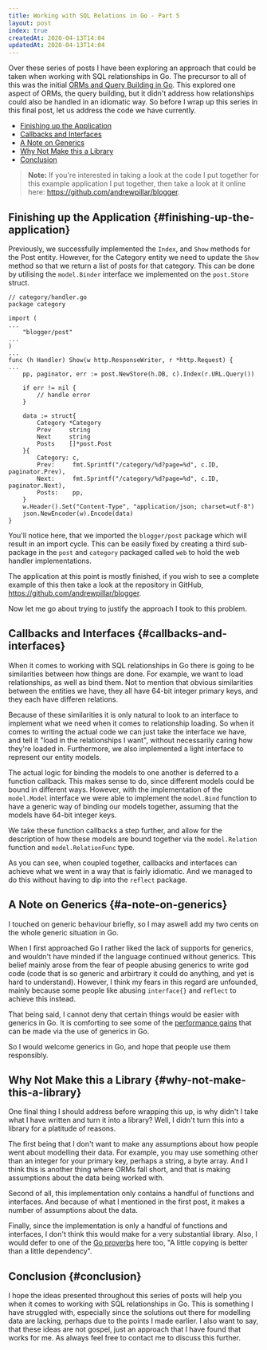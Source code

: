 ```yaml
---
title: Working with SQL Relations in Go - Part 5
layout: post
index: true
createdAt: 2020-04-13T14:04
updatedAt: 2020-04-13T14:04
---
```

Over these series of posts I have been exploring an approach that could be taken
when working with SQL relationships in Go. The precursor to all of this was the
initial [ORMs and Query Building in Go](/programming/2019/07/13/orms-and-query-building-in-go). This explored one aspect of ORMs, the query building, but it didn't address
how relationships could also be handled in an idiomatic way. So before I wrap up
this series in this final post, let us address the code we have currently.

* [Finishing up the Application](#finishing-up-the-application)
* [Callbacks and Interfaces](#callbacks-and-interfaces)
* [A Note on Generics](#a-note-on-generics)
* [Why Not Make this a Library](#why-not-make-this-a-library)
* [Conclusion](#conclusion)

>**Note:** If you're interested in taking a look at the code I put together for
this example application I put together, then take a look at it online here:
https://github.com/andrewpillar/blogger.

## Finishing up the Application {#finishing-up-the-application}

Previously, we successfully implemented the `Index`, and `Show` methods for the
Post entity. However, for the Category entity we need to update the `Show`
method so that we return a list of posts for that category. This can be done by
utilising the `model.Binder` interface we implemented on the `post.Store`
struct.

    // category/handler.go
    package category

    import (
    ...
        "blogger/post"
    ...
    )
    ...
    func (h Handler) Show(w http.ResponseWriter, r *http.Request) {
    ...
        pp, paginator, err := post.NewStore(h.DB, c).Index(r.URL.Query())

        if err != nil {
            // handle error
        }

        data := struct{
            Category *Category
            Prev     string
            Next     string
            Posts    []*post.Post
        }{
            Category: c,
            Prev:     fmt.Sprintf("/category/%d?page=%d", c.ID, paginator.Prev),
            Next:     fmt.Sprintf("/category/%d?page=%d", c.ID, paginator.Next),
            Posts:    pp,
        }
        w.Header().Set("Content-Type", "application/json; charset=utf-8")
        json.NewEncoder(w).Encode(data)
    }

You'll notice here, that we imported the `blogger/post` package which will
result in an import cycle. This can be easily fixed by creating a third
sub-package in the `post` and `category` packaged called `web` to hold the web
handler implementations.

The application at this point is mostly finished, if you wish to see a complete
example of this then take a look at the repository in GitHub,
https://github.com/andrewpillar/blogger.

Now let me go about trying to justify the approach I took to this problem.

## Callbacks and Interfaces {#callbacks-and-interfaces}

When it comes to working with SQL relationships in Go there is going to be
similarities between how things are done. For example, we want to load
relationships, as well as bind them. Not to mention that obvious similarities
between the entities we have, they all have 64-bit integer primary keys, and
they each have differen relations.

Because of these similarities it is only natural to look to an interface to
implement what we need when it comes to relationship loading. So when it comes
to writing the actual code we can just take the interface we have, and tell it
"load in the relationships I want", without necessarily caring how they're
loaded in. Furthermore, we also implemented a light interface to represent our
entity models.

The actual logic for binding the models to one another is deferred to a function
callback. This makes sense to do, since different models could be bound in
different ways. However, with the implementation of the `model.Model` interface
we were able to implement the `model.Bind` function to have a generic way of
binding our models together, assuming that the models have 64-bit integer keys.

We take these function callbacks a step further, and allow for the description
of how these models are bound together via the `model.Relation` function and
`model.RelationFunc` type.

As you can see, when coupled together, callbacks and interfaces can achieve what
we went in a way that is fairly idiomatic. And we managed to do this without
having to dip into the `reflect` package.

## A Note on Generics {#a-note-on-generics}

I touched on generic behaviour briefly, so I may aswell add my two cents on the
whole generic situation in Go.

When I first approached Go I rather liked the lack of supports for generics, and
wouldn't have minded if the language continued without generics. This belief
mainly arose from the fear of people abusing generics to write god code (code
that is so generic and arbirtrary it could do anything, and yet is hard to
understand). However, I think my fears in this regard are unfounded, mainly
because some people like abusing `interface{}` and `reflect` to achieve this
instead.

That being said, I cannot deny that certain things would be easier with generics
in Go. It is comforting to see some of the [performance gains](https://blog.tempus-ex.com/generics-in-go-how-they-work-and-how-to-play-with-them/) that can be made via the use of generics in Go.

So I would welcome generics in Go, and hope that people use them responsibly.

## Why Not Make this a Library {#why-not-make-this-a-library}

One final thing I should address before wrapping this up, is why didn't I take
what I have written and turn it into a library? Well, I didn't turn this into
a library for a platitude of reasons.

The first being that I don't want to make any assumptions about how people went
about modelling their data. For example, you may use something other than an
integer for your primary key, perhaps a string, a byte array. And I think this
is another thing where ORMs fall short, and that is making assumptions about the
data being worked with.

Second of all, this implementation only contains a handful of functions and
interfaces. And because of what I mentioned in the first post, it makes a
number of assumptions about the data.

Finally, since the implementation is only a handful of functions and interfaces,
I don't think this would make for a very substantial library. Also, I would
defer to one of the [Go proverbs](https://go-proverbs.github.io/) here too,
"A little copying is better than a little dependency".

## Conclusion {#conclusion}

I hope the ideas presented throughout this series of posts will help you when
it comes to working with SQL relationships in Go. This is something I have
struggled with, especially since the solutions out there for modelling data are
lacking, perhaps due to the points I made earlier. I also want to say, that
these ideas are not gospel, just an approach that I have found that works for
me. As always feel free to contact me to discuss this further.
